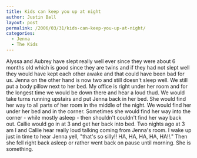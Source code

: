 ```yaml
---
title: Kids can keep you up at night
author: Justin Ball
layout: post
permalink: /2006/03/31/kids-can-keep-you-up-at-night/
categories:
  - Jenna
  - The Kids
---
```


Alyssa and Aubrey have slept really well ever since they were about 6
months old which is good since they are twins and if they had not slept
well they would have kept each other awake and that could have been bad
for us. Jenna on the other hand is now two and still doesn't
sleep well. We still put a body pillow next to her bed. My
office is right under her room and for the longest time we would be
down there and hear a loud thud. We would take turns running
upstairs and put Jenna back in her bed. She would find her way to
all parts of her room in the middle of the night. We would find
her under her bed and in the corner. Sometimes she would find her
way into the corner - while mostly asleep - then shouldn't couldn't
find her way back out. Callie would go in at 3 and get her back
into bed. Two nights ago at 3 am I and Callie hear really loud
talking coming from Jenna's room. I wake up just in time to hear
Jenna yell, "that's so silly!! HA, HA, HA, HA, HA!!." Then she
fell right back asleep or rather went back on pause until
morning. She is something.